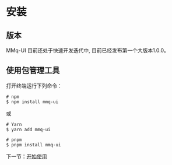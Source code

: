 # 安装

## 版本
MMq-UI 目前还处于快速开发迭代中, 目前已经发布第一个大版本1.0.0。

## 使用包管理工具
打开终端运行下列命令：

```
# npm
$ npm install mmq-ui
```

或

```
# Yarn
$ yarn add mmq-ui
```

```
# pnpm
$ pnpm install mmq-ui
```
下一节：[开始使用](#/doc/get-started)
